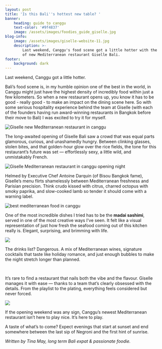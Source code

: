```yaml
---
layout: post
title: 'Is this Bali''s hottest new table? '
banner:
    heading: guide to canggu
    text-color: '#9f4837'
    image: /assets/images/foodies_guide_giselle.jpg
blog-info:
    image: /assets/images/giselle-website-11.jpg
    description: >-
        Last weekend, Canggu's food scene got a little hotter with the opening
        of new Mediterranean restaurant Giselle Bali. 
footer:
    background: dark
---
```

Last weekend, Canggu got a little hotter.

Bali’s food scene is, in my humble opinion one of the best in the world, in Canggu might just have the highest density of incredibly food within just a few kilometers. So when a new restaurant opens up, you know it has to be good - really good - to make an impact on the dining scene here. So with some serious hospitality experience behind the team at Giselle (with each of the founders having run award-winning restaurants in Bangkok before their move to Bali) I was excited to try it for myself.

![Giselle new Mediterranean restaurant in canggu](/assets/images/giselle-opening-night-4.jpg)

The long-awaited opening of Giselle Bali saw a crowd that was equal parts glamorous, curious, and unashamedly hungry. Between clinking glasses, stolen bites, and that golden-hour glow over the rice fields, the tone for this restaurant’s future was set — effortlessly sexy, a little wild, and unmistakably French.

![Giselle Mediterranean restaurant in canggu opening night](/assets/images/giselle-opening-night-1.png)

Helmed by Executive Chef Antoine Darquin (of Bisou Bangkok fame), Giselle’s menu flirts shamelessly between Mediterranean freshness and Parisian precision. Think crudo kissed with citrus, charred octopus with smoky paprika, and slow-cooked lamb so tender it should come with a warning label.

![best mediterranean food in canggu](/uploads/giselle-opening-night-6.png)

One of the most incredible dishes I tried has to be the **madai sashimi**, served in one of the most creative ways I've seen. It felt like a visual representation of just how fresh the seafood coming out of this kitchen really is. Elegant, surprising, and brimming with life.

![](/assets/images/giselle-opening-night-2.png)

The drinks list? Dangerous. A mix of Mediterranean wines, signature cocktails that taste like holiday romance, and just enough bubbles to make the night stretch longer than planned.

&nbsp;

It’s rare to find a restaurant that nails both the vibe and the flavour. Giselle manages it with ease — thanks to a team that’s clearly obsessed with the details. From the playlist to the plating, everything feels considered but never forced.

![](/assets/images/giselle-opening-night-3.png)

If the opening weekend was any sign, Canggu’s newest Mediterranean restaurant isn’t here to play nice. It’s here to play.

A taste of what’s to come? Expect evenings that start at sunset and end somewhere between the last sip of Negroni and the first hint of sunrise.

*Written by Tina May, long term Bali expat & passionate foodie.*